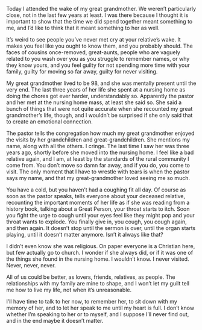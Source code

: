 Today I attended the wake of my great grandmother. We weren’t particularly
close, not in the last few years at least. I was there because I thought it is
important to show that the time we did spend together meant something to me,
and I’d like to think that it meant something to her as well.

It’s weird to see people you’ve never met cry at your relative’s wake. It makes
you feel like you ought to know them, and you probably should. The faces of
cousins once-removed, great-aunts, people who are vaguely related to you wash
over you as you struggle to remember names, or why they know yours, and you
feel guilty for not spending more time with your family, guilty for moving so
far away, guilty for never visiting.

My great grandmother lived to be 98, and she was mentally present until the
very end. The last three years of her life she spent at a nursing home as
doing the chores got ever harder, understandably so. Apparently the pastor
and her met at the nursing home mass, at least she said so. She said a bunch
of things that were not quite accurate when she recounted my great
grandmother’s life, though, and I wouldn’t be surprised if she only said that
to create an emotional connection.

The pastor tells the congregation how much my great grandmother enjoyed the
visits by her grandchildren and great-grandchildren. She mentions my name,
along with all the others. I cringe. The last time I saw her was three years
ago, shortly before she moved into the nursing home. I feel like a bad
relative again, and I am, at least by the standards of the rural community I
come from. You don’t move so damn far away, and if you do, you come to visit.
The only moment that I have to wrestle with tears is when the pastor says my
name, and that my great-grandmother loved seeing me so much.

You have a cold, but you haven’t had a coughing fit all day. Of course as soon
as the pastor speaks, tells everyone about your deceased relative, recounting
the important moments of her life as if she was reading from a history book,
talking about a Great Person, your throat starts to itch. Soon you fight the
urge to cough until your eyes feel like they might pop and your throat wants
to explode. You finally give in, you cough, you cough again, and then again.
It doesn’t stop until the sermon is over, until the organ starts playing, until
it doesn’t matter anymore. Isn’t it always like that?

I didn’t even know she was religious. On paper everyone is a Christian here,
but few actually go to church. I wonder if she always did, or if it was one of
the things she found in the nursing home. I wouldn’t know. I never visited.
Never, never, never.

All of us could be better, as lovers, friends, relatives, as people. The
relationships with my family are mine to shape, and I won’t let my guilt tell
me how to live my life, not when it’s unreasonable.

I’ll have time to talk to her now, to remember her, to sit down with my memory
of her, and to let her speak to me until my heart is full. I don’t know whether
I’m speaking to her or to myself, and I suppose I’ll never find out, and in the
end maybe it doesn’t matter.
